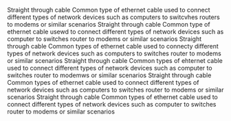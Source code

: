 Straight through cable
Common type of ethernet cable used to connect different types of network devices such as computers to switcvhes routers to modems or similar scenarios
Straight through cable
Common type of ethernet cable usewd to connect different types of network devices such as computer to switches router to modems or similar scenarios
Straight through cable
Common types of ethernet cable used to connecty different types of network devices such as computers to switches router to modems or similar scenarios
Straight through cable
Common types of ehternet cable used to connect different types of network devices such as computer to switches router to modemws or similar scenarios
Straight through cable
Common types of ethernet cable used to connect different types of network devices such as computers to switches router to modems or similar scenarios
Straight through cable
Common types of ethernet cable used to connect different types of network devices such as computer to switches router to modems or similar scenarios